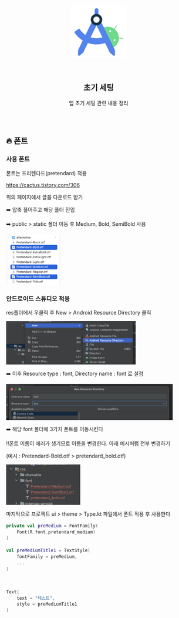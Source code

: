 <div align="center">
  <p>
    <img src="../README.assets/studio.png">
  </p>
  <br>
  <h2>초기 세팅</h2>
  <p>앱 초기 세팅 관련 내용 정리</p>
  <br>
  <br>
</div>



## 🔥 폰트

### 사용 폰트

폰트는 프리텐다드(pretendard) 적용

https://cactus.tistory.com/306

위의 페이지에서 글꼴 다운로드 받기

➡️ 압축 풀어주고 해당 폴더 진입

➡️ public > static 폴더 이동 후 Medium, Bold, SemiBold 사용

<img src="../README.assets/font.png" alt="font" align="center" width="30%" />

<br>

### 안드로이드 스튜디오 적용

res폴더에서 우클릭 후 New > Android Resource Directory 클릭

<img src="../README.assets/font2.png" alt="font2" align="center" width="70%" />

<br>

➡️ 이후 Resource type : font, Directory name : font 로 설정

<img src="../README.assets/font3.png" alt="font3" align="center" width="90%" />

<br>

➡️ 해당 font 폴더에 3가지 폰트를 이동시킨다

‼️폰트 이름이 에러가 생기므로 이름을 변경한다. 아래 예시처럼 전부 변경하기

(예시 : Pretendard-Bold.otf > pretendard_bold.otf)

<img src="../README.assets/font4.png" alt="font4" align="center" width="40%" />

<br>

마지막으로 프로젝트 ui > theme > Type.kt 파일에서 폰트 적용 후 사용한다

```kotlin
private val preMedium = FontFamily(
    Font(R.font.pretendard_medium)
)

val preMediumTitle1 = TextStyle(
    fontFamily = preMedium,
    ...
)
```

<br>

```kotlin
Text(
  	text = "테스트",
  	style = preMediumTitle1
)
```

